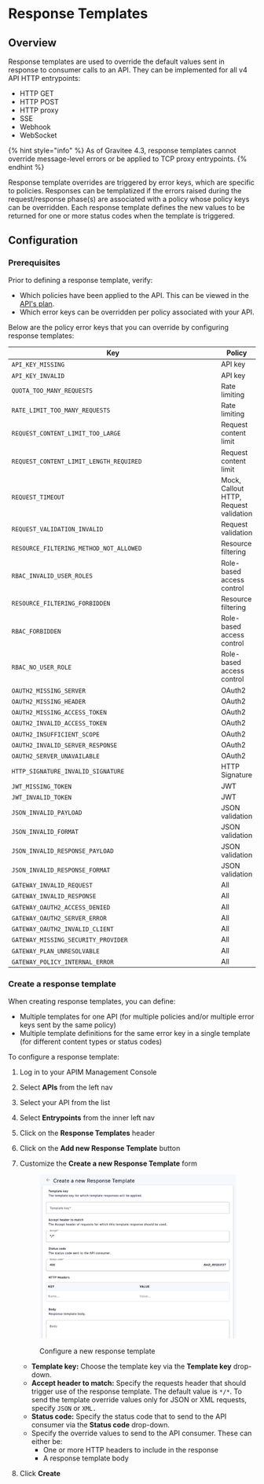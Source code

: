# Response Templates

## Overview

Response templates are used to override the default values sent in response to consumer calls to an API. They can be implemented for all v4 API HTTP entrypoints:

* HTTP GET
* HTTP POST
* HTTP proxy
* SSE
* Webhook
* WebSocket

{% hint style="info" %}
As of Gravitee 4.3, response templates cannot override message-level errors or be applied to TCP proxy entrypoints.
{% endhint %}

Response template overrides are triggered by error keys, which are specific to policies. Responses can be templatized if the errors raised during the request/response phase(s) are associated with a policy whose policy keys can be overridden. Each response template defines the new values to be returned for one or more status codes when the template is triggered.

## Configuration

### Prerequisites

Prior to defining a response template, verify:

* Which policies have been applied to the API. This can be viewed in the [API's plan](../../../preparing-apis-for-subscribers/plans/).
* Which error keys can be overridden per policy associated with your API.&#x20;

Below are the policy error keys that you can override by configuring response templates:

<table><thead><tr><th width="417">Key</th><th>Policy</th></tr></thead><tbody><tr><td><code>API_KEY_MISSING</code></td><td>API key</td></tr><tr><td><code>API_KEY_INVALID</code></td><td>API key</td></tr><tr><td><code>QUOTA_TOO_MANY_REQUESTS</code></td><td>Rate limiting</td></tr><tr><td><code>RATE_LIMIT_TOO_MANY_REQUESTS</code></td><td>Rate limiting</td></tr><tr><td><code>REQUEST_CONTENT_LIMIT_TOO_LARGE</code></td><td>Request content limit</td></tr><tr><td><code>REQUEST_CONTENT_LIMIT_LENGTH_REQUIRED</code></td><td>Request content limit</td></tr><tr><td><code>REQUEST_TIMEOUT</code></td><td>Mock, Callout HTTP, Request validation</td></tr><tr><td><code>REQUEST_VALIDATION_INVALID</code></td><td>Request validation</td></tr><tr><td><code>RESOURCE_FILTERING_METHOD_NOT_ALLOWED</code></td><td>Resource filtering</td></tr><tr><td><code>RBAC_INVALID_USER_ROLES</code></td><td>Role-based access control</td></tr><tr><td><code>RESOURCE_FILTERING_FORBIDDEN</code></td><td>Resource filtering</td></tr><tr><td><code>RBAC_FORBIDDEN</code></td><td>Role-based access control</td></tr><tr><td><code>RBAC_NO_USER_ROLE</code></td><td>Role-based access control</td></tr><tr><td><code>OAUTH2_MISSING_SERVER</code></td><td>OAuth2</td></tr><tr><td><code>OAUTH2_MISSING_HEADER</code></td><td>OAuth2</td></tr><tr><td><code>OAUTH2_MISSING_ACCESS_TOKEN</code></td><td>OAuth2</td></tr><tr><td><code>OAUTH2_INVALID_ACCESS_TOKEN</code></td><td>OAuth2</td></tr><tr><td><code>OAUTH2_INSUFFICIENT_SCOPE</code></td><td>OAuth2</td></tr><tr><td><code>OAUTH2_INVALID_SERVER_RESPONSE</code></td><td>OAuth2</td></tr><tr><td><code>OAUTH2_SERVER_UNAVAILABLE</code></td><td>OAuth2</td></tr><tr><td><code>HTTP_SIGNATURE_INVALID_SIGNATURE</code></td><td>HTTP Signature</td></tr><tr><td><code>JWT_MISSING_TOKEN</code></td><td>JWT</td></tr><tr><td><code>JWT_INVALID_TOKEN</code></td><td>JWT</td></tr><tr><td><code>JSON_INVALID_PAYLOAD</code></td><td>JSON validation</td></tr><tr><td><code>JSON_INVALID_FORMAT</code></td><td>JSON validation</td></tr><tr><td><code>JSON_INVALID_RESPONSE_PAYLOAD</code></td><td>JSON validation</td></tr><tr><td><code>JSON_INVALID_RESPONSE_FORMAT</code></td><td>JSON validation</td></tr><tr><td><code>GATEWAY_INVALID_REQUEST</code></td><td>All</td></tr><tr><td><code>GATEWAY_INVALID_RESPONSE</code></td><td>All</td></tr><tr><td><code>GATEWAY_OAUTH2_ACCESS_DENIED</code></td><td>All</td></tr><tr><td><code>GATEWAY_OAUTH2_SERVER_ERROR</code></td><td>All</td></tr><tr><td><code>GATEWAY_OAUTH2_INVALID_CLIENT</code></td><td>All</td></tr><tr><td><code>GATEWAY_MISSING_SECURITY_PROVIDER</code></td><td>All</td></tr><tr><td><code>GATEWAY_PLAN_UNRESOLVABLE</code></td><td>All</td></tr><tr><td><code>GATEWAY_POLICY_INTERNAL_ERROR</code></td><td>All</td></tr></tbody></table>

### Create a response template

When creating response templates, you can define:

* Multiple templates for one API (for multiple policies and/or multiple error keys sent by the same policy)
* Multiple template definitions for the same error key in a single template (for different content types or status codes)

To configure a response template:

1. Log in to your APIM Management Console
2. Select **APIs** from the left nav
3. Select your API from the list
4. Select **Entrypoints** from the inner left nav
5. Click on the **Response Templates** header
6. Click on the **Add new Response Template** button
7.  Customize the **Create a new Response Template** form&#x20;

    <figure><img src="../../../../../.gitbook/assets/create response template.png" alt=""><figcaption><p>Configure a new response template</p></figcaption></figure>

    * **Template key:** Choose the template key via the **Template key** drop-down.
    * **Accept header to match:** Specify the requests header that should trigger use of the response template. The default value is `*/*`. To send the template override values only for JSON or XML requests, specify `JSON` or `XML.`
    * **Status code:** Specify the status code that to send to the API consumer via the **Status code** drop-down.
    * Specify the override values to send to the API consumer. These can either be:
      * One or more HTTP headers to include in the response
      * A response template body
8. Click **Create**

